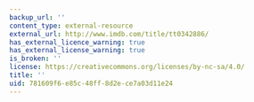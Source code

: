 ```yaml
---
backup_url: ''
content_type: external-resource
external_url: http://www.imdb.com/title/tt0342886/
has_external_licence_warning: true
has_external_license_warning: true
is_broken: ''
license: https://creativecommons.org/licenses/by-nc-sa/4.0/
title: ''
uid: 781609f6-e85c-48ff-8d2e-ce7a03d11e24
---
```

